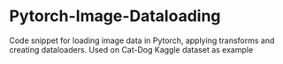 # Pytorch-Image-Dataloading
Code snippet for loading image data in Pytorch, applying transforms and creating dataloaders. Used on Cat-Dog Kaggle dataset as example
